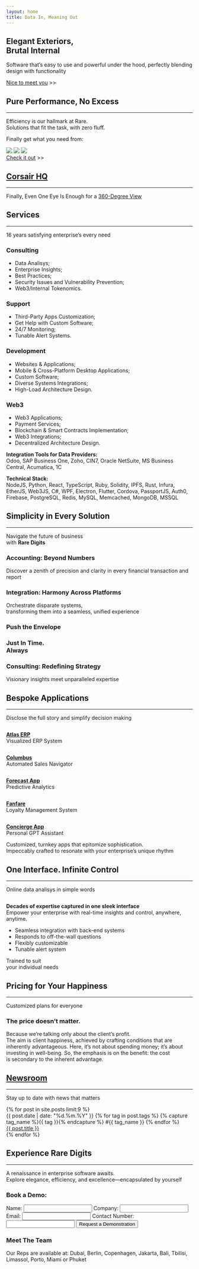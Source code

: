 ```yaml
---
layout: home
title: Data In, Meaning Out
---
```

<div>
<section class="sectionFirst">
    <div class="helloWorld">
        <h1>Elegant Exteriors,<br>Brutal Internal</h1>
        <p>
            Software that’s easy to use
            and powerful under the hood,
            perfectly blending design
            with functionality
        </p>
        <p>
            <a href="/about">Nice to meet you</a> >>
        </p>
    </div>
</section>
<section class="sectionSecret mainRevert Column Stretched">
    <div>
        <h2>Pure Performance, No Excess</h2>
        <hr class="hrDeco hrBlack">
        <p>
            Efficiency is our hallmark at Rare.<br>Solutions that fit the task, with zero fluff.
        </p>
    </div>
    <div>
        <p style="font-size: 1em;">Finally get what you need from:</p>
        <div class="secretVendors">
            <img class="secretVendor" src="/assets/img/common/vendors/odoo_logo.svg">
            <img class="secretVendor" src="/assets/img/common/vendors/sap_logo.svg">
            <img class="secretVendor" src="/assets/img/common/vendors/zoho_logo.svg">
        </div>
    </div>
    <div class="secretCTA">
        <a href="/about/value/" class="black">Check it out</a> >>
    </div>
</section>
<section class="Column CorsairPromo Stretched">
<div>
    <h2><a class=NoDecoration href="/tools/corsair/">Corsair HQ</a></h2>
    <hr class="hrDeco">
</div>
<p class="CorsairText">
    Finally, Even One Eye Is Enough for a <a href="/tools/corsair/">360-Degree View</a>
</p>
<div class="NewProductSign"></div>
</section>
<section class="sectionServices Column">
    <a class=NoDecoration name="services"></a><h2>Services</h2>
    <hr class="hrDeco">
    <p class="subheader">
        16 years satisfying enterprise’s every need
    </p>
    <div class="RowMobile Stretched GapMd">
        <div class="service">
            <h3>Consulting</h3>
            <ul>
                <li>Data Analisys;</li>
                <li>Enterprise Insights;</li>
                <li>Best Practices;</li>
                <li>Security Issues and Vulnerability Prevention;</li>
                <li>Web3/Internal Tokenomics.</li>
            </ul>
        </div>
        <div class="service">
            <h3>Support</h3>
            <ul>
                <li>Third-Party Apps Customization;</li>
                <li>Get Help with Custom Software;</li>
                <li>24/7 Monitoring;</li>
                <li>Tunable Alert Systems.</li>
            </ul>
        </div>
        <div class="service">
            <h3>Development</h3>
            <ul>
                <li>Websites & Applications;</li>
                <li>Mobile & Cross-Platform Desktop Applications;</li>
                <li>Custom Software;</li>
                <li>Diverse Systems Integrations;</li>
                <li>High-Load Architecture Design.</li>
            </ul>
        </div>
        <div class="service">
            <h3>Web3</h3>
            <ul>
                <li>Web3 Applications;</li>
                <li>Payment Services;</li>
                <li>Blockchain & Smart Contracts Implementation;</li>
                <li>Web3 Integrations;</li>
                <li>Decentralized Architecture Design.</li>
            </ul>
        </div>
    </div>
    <div class="servicesText">
        <p><strong>Integration Tools for Data Providers:</strong><br> Odoo, SAP Business One, Zoho, CIN7, Oracle NetSuite, MS Business Central, Acumatica, 1C</p>
    </div>
    <div class="servicesText">
        <p><strong>Technical Stack:</strong><br> NodeJS, Python, React, TypeScript, Ruby, Solidity, IPFS, Rust, Infura, EtherJS, Web3JS, C#, WPF, Electron, Flutter, Cordova, PassportJS, Auth0, Firebase, PostgreSQL, Redis, MySQL, Memcached, MongoDB, MSSQL</p>
    </div>
</section>
<section class="Column">
    <a class="NoDecoration" name="solutions"></a>
    <h2>Simplicity in Every Solution</h2>
    <hr class="hrDeco">
    <div class="solutionsText">
        <p class="subheader">Navigate the future of business<br>
            with <strong>Rare Digits</strong></p>
    </div>
    <div class="Flex GapMd">
        <div class="solution solutionAccount">
            <h3>Accounting: Beyond Numbers</h3>
            <p>Discover a zenith of precision and clarity in every financial transaction and report</p>
        </div>
        <div class="solution solutionIntergation">
            <h3>Integration: Harmony Across Platforms</h3>
            <p>Orchestrate disparate systems,<br>transforming them into a seamless, unified experience</p>
        </div>
        <div class="solution solutionSales">
            <h3>Push the Envelope</h3>
        </div>
        <div class="solution solutionLogistics">
            <h3>Just In Time.<br>
            Always</h3>
        </div>
        <div class="solution solutionConsulting">
            <h3>Consulting: Redefining Strategy</h3>
            <p>Visionary insights meet unparalleled expertise</p>
        </div>
    </div>
</section>
<section class="Column mainRevert">
    <h2>Bespoke Applications</h2>
    <hr class="hrDeco">
    <p>
        Disclose the full story and simplify decision making
    </p>
    <div class="appStore Flex Stretched">
        <div class="app">
            <img src="/assets/img/common/apps/app-atlas.png" alt="">
            <p>
                <strong><a href="">Atlas ERP</a></strong><br>
                Visualized ERP System
            </p>
        </div>
        <div class="app">
            <img src="/assets/img/common/apps/app-columbus.png" alt="">
            <p>
                <strong><a href="">Columbus</a></strong><br>
                Automated Sales Navigator
            </p>
        </div>
        <div class="app">
            <img src="/assets/img/common/apps/app-forecast.png" alt="">
            <p>
                <strong><a href="">Forecast App</a></strong><br>
                Predictive Analytics
            </p>
        </div>
        <div class="app">
            <img src="/assets/img/common/apps/app-fanfare.png" alt="">
            <p>
                <strong><a href="">Fanfare</a></strong><br>
                Loyalty Management System
            </p>
        </div>
        <div class="app">
            <img src="/assets/img/common/apps/app-concierge.png" alt="">
            <p>
                <strong><a href="">Concierge App</a></strong><br>
                Personal GPT Assistant
            </p>
        </div>
    </div>
    <div class="appStoreText">
        <p>Customized, turnkey apps that epitomize sophistication.<br>Impeccably crafted to resonate with your enterprise’s unique rhythm</p>
    </div>
</section>
<section class="oneApp">
    <h2>One Interface. Infinite Control</h2>
    <hr class="hrDeco">
    <p class="subheader">Online data analisys in simple words</p>
    <div class="oneAppWrapper Flex">
        <div class="oneAppPhone">
            <img src="/assets/img/main/phone.png" alt="">
        </div>
        <div class="oneAppText">
            <p><strong>Decades of expertise captured in one sleek interface</strong><br>
            Empower your enterprise with real-time insights and control, anywhere, anytime.</p>
            <ul>
                <li>Seamless integration with back-end systems</li>
                <li>Responds to off-the-wall questions</li>
                <li>Flexibly customizable</li>
                <li>Tunable alert system</li>
            </ul>
        </div>
    </div>
    <div class="sleep">
        <p>
            Trained to suit<br>
            your individual needs<br>
            <img src="/assets/img/main/sleep.png" alt="">
        </p>
    </div>
</section>
<!-- <section class="Testimonials">
    <h2>Crafting Excellence Since 2010</h2>
        <p>At Rare Digits, we believe in more than just software. We craft experiences.<br>
        Through relentless pursuit of perfection, we’ve blended seamless integrations into art.</p>
        <div class="feedback">
        </div>
</section> -->
<section class="sectionPricing">
    <a class="noDecor" name="pricing"></a>
    <h2>Pricing for Your Happiness</h2>
    <hr class="hrDeco">
    <p>Customized plans for everyone</p>
    <div class="pricingWrapper">
        <div class="pricingText">
            <h3>The price doesn’t matter.</h3>
            Because we’re talking only about the client’s profit.<br>
            The aim is client happiness, achieved by crafting conditions that are inherently advantageous. Here, it’s not about spending money; it’s about investing in well-being. So, the emphasis is on the benefit: the cost is secondary to the inherent advantage.
        </div>
        <div class="pricingImg"></div>
    </div>
</section>
<section class="Newsroom">
    <a class="NoDecoration" name="newsroom"></a>
    <h2><a class="NoDecoration" href="/about/newsroom">Newsroom</a></h2>
    <hr class="hrDeco">
    <p class="subheader">Stay up to date with news that matters</p>
    <div class="newsMain">
        {% for post in site.posts limit:9 %}
        <div class="newsBlock">
            <div class="newsData">
                {{ post.date | date: "%d.%m.%Y" }}
                {% for tag in post.tags %}
                    {% capture tag_name %}{{ tag }}{% endcapture %}
                    <span class="list-tag">
                        #{{ tag_name }}
                    </span>
                {% endfor %}
            </div>
            <a href="{{ post.url }}">{{ post.title }}</a><br>
        </div>
        {% endfor %}
    </div>
</section>
<section class="sectionContacts">
    <a name="demo"></a>
    <h2>Experience Rare Digits</h2>
    <hr class="hrDeco">
    <p>A renaissance in enterprise software awaits.<br>
        Explore elegance, efficiency, and excellence—encapsulated by yourself</p>
    <div class="contactsWrapper">
        <div class="demoRequest">
            <h3>Book a Demo:</h3>
            <form id="my-form" action="https://formspree.io/f/xoqodadn" method="POST">
                <label for="name">Name:</label>
                <input type="text" id="name" name="name" required>
                <label for="company">Company:</label>
                <input type="text" id="company" name="company" required>
                <label for="email">Email:</label>
                <input type="email" id="email" name="email" required>
                <label for="contact">Contact Number:</label>
                <input type="tel" id="contact" name="contact" required>
                <button id="my-form-button">Request a Demonstration</button>
                <h3 id="my-form-status"></h3>
            </form>
            <h3>Meet The Team</h3>
            <p>Our Reps are available at: Dubai, Berlin, Copenhagen, Jakarta, Bali, Tbilisi, Limassol, Porto, Miami or Phuket
            </p>
            <img src="/assets/img/main/world-map.png" alt="">
        </div>
    </div>
</section>
</div>